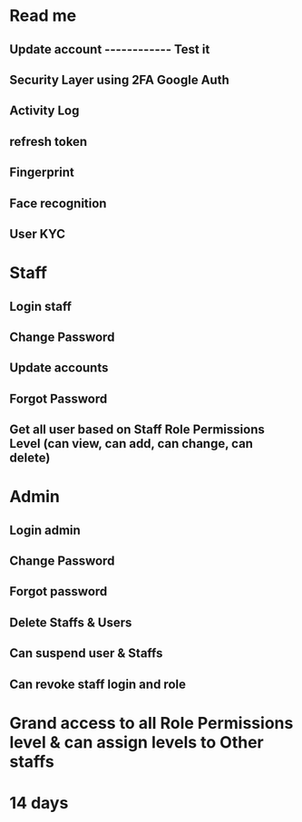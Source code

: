# Read me

## Update account ------------ Test it
## Security Layer using 2FA Google Auth
## Activity Log
## refresh token
## Fingerprint
## Face recognition
## User KYC


# Staff
## Login staff
## Change Password
## Update accounts
## Forgot Password
## Get all user based on Staff Role Permissions Level (can view, can add, can change, can delete)


# Admin
## Login admin
## Change Password
## Forgot password
## Delete Staffs & Users
## Can suspend user & Staffs
## Can revoke staff login and role
# Grand access to all Role Permissions level & can assign levels to Other staffs

# 14 days 